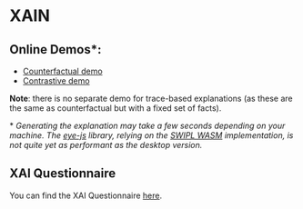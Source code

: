# XAIN

## Online Demos*:
- [Counterfactual demo](https://projects.cs.dal.ca/niche/xain/counterfactual.html)
- [Contrastive demo](https://projects.cs.dal.ca/niche/xain/contrastive.html)

**Note**: there is no separate demo for trace-based explanations (as these are the same as counterfactual but with a fixed set of facts). 
  
  
  
\* _Generating the explanation may take a few seconds depending on your machine. The [eye-js](https://github.com/eyereasoner/eye-js) library, relying on the [SWIPL WASM](https://www.swi-prolog.org/pldoc/man?section=wasm) implementation, is not quite yet as performant as the desktop version._

## XAI Questionnaire

You can find the XAI Questionnaire [here](https://github.com/william-vw/xain/blob/main/xai%20questionnaire.docx).
